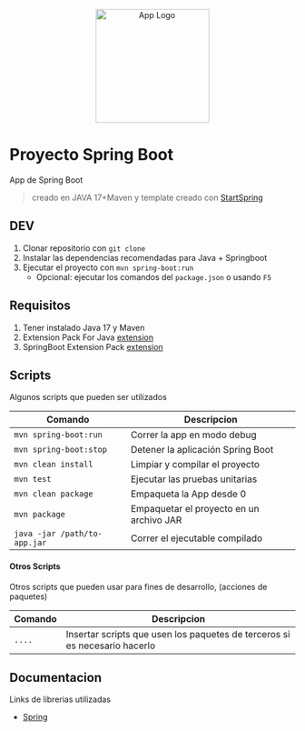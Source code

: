 <p align="center">
  <a href="https://spring.io/" target="blank">
  <img src="https://media.licdn.com/dms/image/v2/D4D12AQFscCu_T0xB3A/article-cover_image-shrink_600_2000/article-cover_image-shrink_600_2000/0/1688794846091?e=2147483647&v=beta&t=UAzceqpsA588kvnVbHm01O35qL8lnK6eYus5DTDKR8M" height="200" alt="App Logo" /></a>
</p>

# Proyecto Spring Boot

App de Spring Boot

> creado en JAVA 17+Maven y template creado con [StartSpring](https://start.spring.io/)

## DEV

1. Clonar repositorio con `git clone`
2. Instalar las dependencias recomendadas para Java + Springboot
3. Ejecutar el proyecto con `mvn spring-boot:run`
   - Opcional: ejecutar los comandos del `package.json` o usando `F5`

## Requisitos

1. Tener instalado Java 17 y Maven
2. Extension Pack For Java [extension](https://marketplace.visualstudio.com/items?itemName=vscjava.vscode-java-pack)
3. SpringBoot Extension Pack [extension](https://marketplace.visualstudio.com/items?itemName=vmware.vscode-boot-dev-pack)

## Scripts

Algunos scripts que pueden ser utilizados

| Comando                     | Descripcion                              |
| --------------------------- | ---------------------------------------- |
| `mvn spring-boot:run`       | Correr la app en modo debug              |
| `mvn spring-boot:stop`      | Detener la aplicación Spring Boot        |
| `mvn clean install`         | Limpiar y compilar el proyecto           |
| `mvn test`                  | Ejecutar las pruebas unitarias           |
| `mvn clean package`         | Empaqueta la App desde 0                 |
| `mvn package`               | Empaquetar el proyecto en un archivo JAR |
| `java -jar /path/to-app.jar`| Correr el ejecutable compilado           |

#### Otros Scripts

Otros scripts que pueden usar para fines de desarrollo, (acciones de paquetes)

| Comando | Descripcion                                                                |
| ------- | -------------------------------------------------------------------------- |
| `....`  | Insertar scripts que usen los paquetes de terceros si es necesario hacerlo |

## Documentacion

Links de librerias utilizadas

- [Spring](https://spring.io/)
